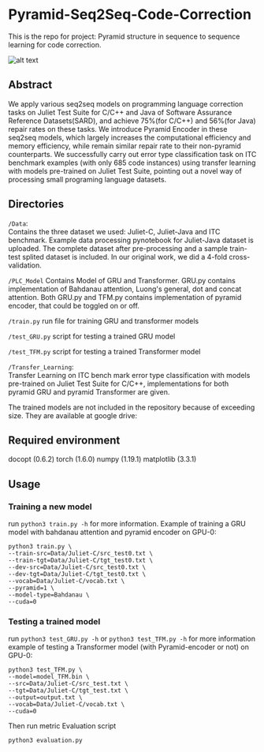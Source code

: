 # Pyramid-Seq2Seq-Code-Correction
This is the repo for project: Pyramid structure in sequence to sequence learning for code correction. 

![alt text](https://github.com/b19e93n/Pyramid-Seq2Seq-Code-Correction/blob/master/Pyramid_Encoder.png)

## Abstract
We apply various seq2seq models on programming language correction tasks on Juliet Test Suite for C/C++ and Java of Software Assurance Reference Datasets(SARD), and achieve 75\%(for C/C++) and 56\%(for Java) repair rates on these tasks. We introduce Pyramid Encoder in these seq2seq models, which largely increases the computational efficiency and memory efficiency, while remain similar repair rate to their non-pyramid counterparts. We successfully carry out error type classification task on ITC benchmark examples (with only 685 code instances) using transfer learning with models pre-trained on Juliet Test Suite, pointing out a novel way of processing small programing language datasets.

## Directories

`/Data`:  
Contains the three dataset we used: Juliet-C, Juliet-Java and ITC benchmark. Example data processing pynotebook for Juliet-Java dataset is uploaded. The complete dataset after pre-processing and a sample train-test splited dataset is included. In our original work, we did a 4-fold cross-validation.

`/PLC_Model`
Contains Model of GRU and Transformer. GRU.py contains implementation of Bahdanau attention, Luong's general, dot and concat attention. Both GRU.py and TFM.py contains implementation of pyramid encoder, that could be toggled on or off.

`/train.py`
run file for training GRU and transformer models

`/test_GRU.py`
script for testing a trained GRU model

`/test_TFM.py`
script for testing a trained Transformer model

`/Transfer_Learning`:  
Transfer Learning on ITC bench mark error type classification with models pre-trained on Juliet Test Suite for C/C++, implementations for both pyramid GRU and pyramid Transformer are given.

The trained models are not included in the repository because of exceeding size. They are available at google drive: 

## Required environment

docopt (0.6.2)
torch (1.6.0)
numpy (1.19.1)
matplotlib (3.3.1)

## Usage
 
### Training a new model

run `python3 train.py -h` for more information.
Example of training a GRU model with bahdanau attention and pyramid encoder on GPU-0:

```
python3 train.py \
--train-src=Data/Juliet-C/src_test0.txt \
--train-tgt=Data/Juliet-C/tgt_test0.txt \
--dev-src=Data/Juliet-C/src_test0.txt \
--dev-tgt=Data/Juliet-C/tgt_test0.txt \
--vocab=Data/Juliet-C/vocab.txt \
--pyramid=1 \
--model-type=Bahdanau \
--cuda=0
```

### Testing a trained model

run `python3 test_GRU.py -h` or `python3 test_TFM.py -h` for more information
example of testing a Transformer model (with Pyramid-encoder or not) on GPU-0:

```
python3 test_TFM.py \
--model=model_TFM.bin \
--src=Data/Juliet-C/src_test.txt \
--tgt=Data/Juliet-C/tgt_test.txt \
--output=output.txt \
--vocab=Data/Juliet-C/vocab.txt \
--cuda=0
```

Then run metric Evaluation script

```
python3 evaluation.py
```
